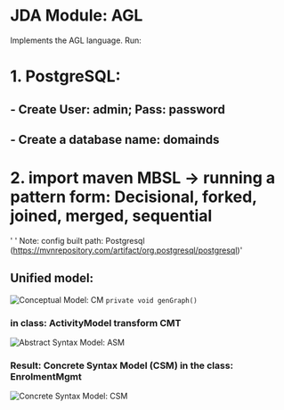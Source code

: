 # JDA Module: AGL

Implements the AGL language.
Run:
# 1. PostgreSQL:
## - Create User: admin; Pass: password
## - Create a database name: domainds
# 2. import maven MBSL -> running a pattern form: Decisional, forked, joined, merged, sequential
' ' Note:
config built path: Postgresql (https://mvnrepository.com/artifact/org.postgresql/postgresql)'

## Unified model:
![Conceptual Model: CM](https://github.com/hanhdd/agl_dcsl/tree/main/sourceCode/image/agl_cm.PNG)
``private void genGraph()`` 
### in class: ActivityModel transform CMT
![ Abstract Syntax Model: ASM](https://github.com/hanhdd/agl_dcsl/tree/main/sourceCode/image/agl_cmt.PNG)
### Result: Concrete Syntax Model (CSM) in the class: EnrolmentMgmt

![Concrete Syntax Model: CSM](https://github.com/hanhdd/agl_dcsl/tree/main/sourceCode/image/agl_csm.PNG)
